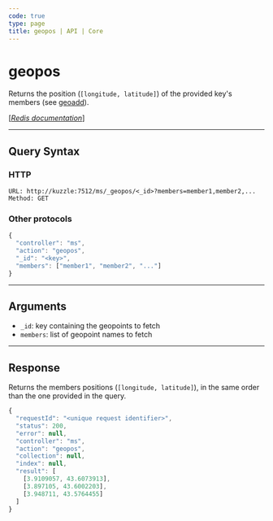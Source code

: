 ```yaml
---
code: true
type: page
title: geopos | API | Core
---
```


# geopos



Returns the position (`[longitude, latitude]`) of the provided key's members (see [geoadd](/core/2/api/controllers/memory-storage/geoadd)).

[[_Redis documentation_]](https://redis.io/commands/geopos)

---

## Query Syntax

### HTTP

```http
URL: http://kuzzle:7512/ms/_geopos/<_id>?members=member1,member2,...
Method: GET
```

### Other protocols

```js
{
  "controller": "ms",
  "action": "geopos",
  "_id": "<key>",
  "members": ["member1", "member2", "..."]
}
```

---

## Arguments

- `_id`: key containing the geopoints to fetch
- `members`: list of geopoint names to fetch

---

## Response

Returns the members positions (`[longitude, latitude]`), in the same order than the one provided in the query.

```js
{
  "requestId": "<unique request identifier>",
  "status": 200,
  "error": null,
  "controller": "ms",
  "action": "geopos",
  "collection": null,
  "index": null,
  "result": [
    [3.9109057, 43.6073913],
    [3.897105, 43.6002203],
    [3.948711, 43.5764455]
  ]
}
```
